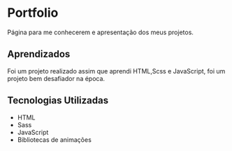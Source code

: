 # Portfolio
Página para me conhecerem e apresentação dos meus projetos.

## Aprendizados

Foi um projeto realizado assim que aprendi HTML,Scss e JavaScript, foi um projeto bem desafiador na época.

## Tecnologias Utilizadas

- HTML
- Sass
- JavaScript
- Bibliotecas de animações
